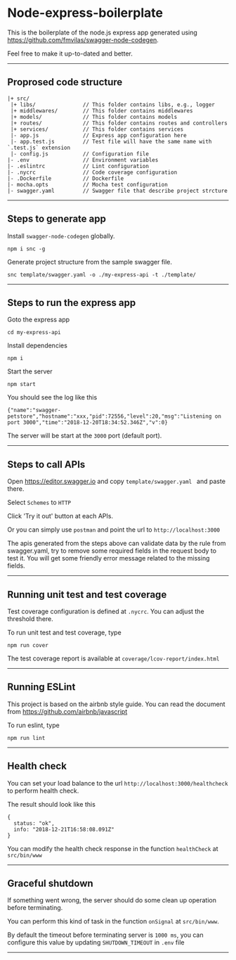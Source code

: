 # Node-express-boilerplate

This is the boilerplate of the node.js express app generated using https://github.com/fmvilas/swagger-node-codegen.

Feel free to make it up-to-dated and better.

---

## Proprosed code structure

```
|+ src/
 |+ libs/               // This folder contains libs, e.g., logger
 |+ middlewares/        // This folder contains middlewares
 |+ models/             // This folder contains models
 |+ routes/             // This folder contains routes and controllers
 |+ services/           // This folder contains services
 |- app.js              // Express app configuration here
 |- app.test.js         // Test file will have the same name with `.test.js` extension
 |- config.js           // Configuration file
|- .env                 // Environment variables
|- .eslintrc            // Lint configuration
|- .nycrc               // Code coverage configuration
|- .Dockerfile          // Dockerfile
|- mocha.opts           // Mocha test configuration
|- swagger.yaml         // Swagger file that describe project strcture
```

---

## Steps to generate app

Install `swagger-node-codegen` globally.

```
npm i snc -g
```

Generate project structure from the sample swagger file.

```
snc template/swagger.yaml -o ./my-express-api -t ./template/
```

---

## Steps to run the express app

Goto the express app

```
cd my-express-api
```

Install dependencies

```
npm i
```

Start the server

```
npm start
```

You should see the log like this

```
{"name":"swagger-petstore","hostname":"xxx,"pid":72556,"level":20,"msg":"Listening on port 3000","time":"2018-12-20T18:34:52.346Z","v":0}
```

The server will be start at the `3000` port (default port).

---

## Steps to call APIs

Open https://editor.swagger.io and copy `template/swagger.yaml ` and paste there.

Select `Schemes` to `HTTP`

Click 'Try it out' button at each APIs.

Or you can simply use `postman` and point the url to `http://localhost:3000`

The apis generated from the steps above can validate data by the rule from swagger.yaml, try to remove some required fields in the request body to test it. You will get some friendly error message related to the missing fields.

---

## Running unit test and test coverage

Test coverage configuration is defined at `.nycrc`. You can adjust the threshold there.

To run unit test and test coverage, type

```
npm run cover
```

The test coverage report is available at `coverage/lcov-report/index.html`

---

## Running ESLint

This project is based on the airbnb style guide. You can read the document from https://github.com/airbnb/javascript

To run eslint, type

```
npm run lint
```

---

## Health check

You can set your load balance to the url `http://localhost:3000/healthcheck` to perform health check.

The result should look like this

```
{
  status: "ok",
  info: "2018-12-21T16:58:08.091Z"
}
```

You can modify the health check response in the function `healthCheck` at `src/bin/www`

---

## Graceful shutdown

If something went wrong, the server should do some clean up operation before terminating.

You can perform this kind of task in the function `onSignal` at `src/bin/www`.

By default the timeout before terminating server is `1000 ms`, you can configure this value by updating `SHUTDOWN_TIMEOUT` in `.env` file

---